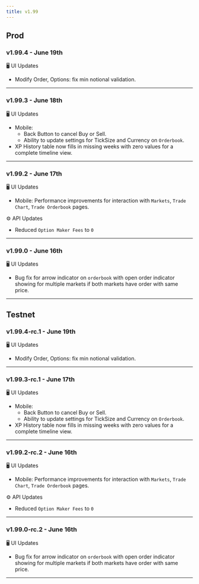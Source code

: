 ```yaml
---
title: v1.99
---
```

## Prod
### v1.99.4 - June 19th
🖥️  UI Updates 
* Modify Order, Options: fix min notional validation.
---
### v1.99.3 - June 18th
🖥️  UI Updates 
* Mobile:
   * Back Button to cancel Buy or Sell.
   * Ability to update settings for TickSize and Currency on `Orderbook`.
* XP History table now fills in missing weeks with zero values for a complete timeline view.
---

### v1.99.2 - June 17th
🖥️  UI Updates 
* Mobile: Performance improvements for interaction with `Markets`, `Trade Chart`, `Trade Orderbook` pages.

⚙️ API Updates
* Reduced `Option Maker Fees` to `0`
---
### v1.99.0 - June 16th
🖥️  UI Updates 
* Bug fix for arrow indicator on `orderbook` with open order indicator showing for multiple markets if both markets have order with same price.
---


## Testnet
### v1.99.4-rc.1 - June 19th
🖥️  UI Updates 
* Modify Order, Options: fix min notional validation.
---
### v1.99.3-rc.1 - June 17th
🖥️  UI Updates 
* Mobile:
   * Back Button to cancel Buy or Sell.
   * Ability to update settings for TickSize and Currency on `Orderbook`.
* XP History table now fills in missing weeks with zero values for a complete timeline view.
---
### v1.99.2-rc.2 - June 16th
🖥️  UI Updates 
* Mobile: Performance improvements for interaction with `Markets`, `Trade Chart`, `Trade Orderbook` pages.

⚙️ API Updates
* Reduced `Option Maker Fees` to `0`
---
### v1.99.0-rc.2 - June 16th
🖥️  UI Updates 
* Bug fix for arrow indicator on `orderbook` with open order indicator showing for multiple markets if both markets have order with same price.
---

